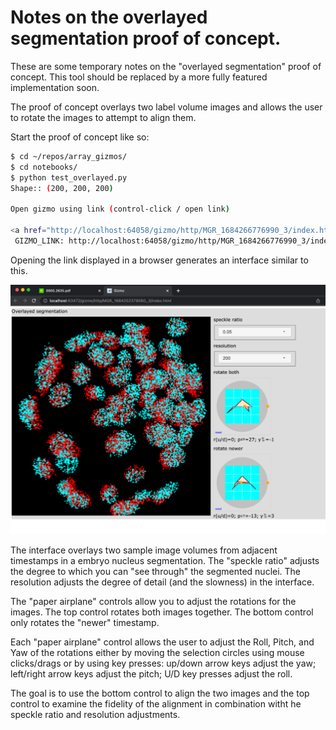 
# Notes on the overlayed segmentation proof of concept.

These are some temporary notes on the "overlayed segmentation" proof of concept.
This tool should be replaced by a more fully featured implementation soon.

The proof of concept overlays two label volume images and allows the user
to rotate the images to attempt to align them.

Start the proof of concept like so:

```bash
$ cd ~/repos/array_gizmos/
$ cd notebooks/
$ python test_overlayed.py 
Shape:: (200, 200, 200)

Open gizmo using link (control-click / open link)

<a href="http://localhost:64058/gizmo/http/MGR_1684266776990_3/index.html" target="_blank">Click to open</a> <br> 
 GIZMO_LINK: http://localhost:64058/gizmo/http/MGR_1684266776990_3/index.html 
```

Opening the link displayed in a browser generates an interface similar to this.

<img src="overlayed.png">

The interface overlays two sample image volumes from adjacent timestamps in a embryo
nucleus segmentation.  The "speckle ratio" adjusts the degree to which you can "see through"
the segmented nuclei.  The resolution adjusts the degree of detail (and the slowness) in the
interface.

The "paper airplane" controls allow you to adjust the rotations for the images.  The top
control rotates both images together.  The bottom control only rotates the "newer" timestamp.

Each "paper airplane" control allows the user to adjust the Roll, Pitch, and Yaw of the
rotations either by moving the selection circles using mouse clicks/drags or by using
key presses:  up/down arrow keys adjust the yaw; left/right arrow keys adjust the pitch;
U/D key presses adjust the roll.

The goal is to use the bottom control to align the two images and the top control to
examine the fidelity of the alignment in combination witht he speckle ratio and resolution adjustments.